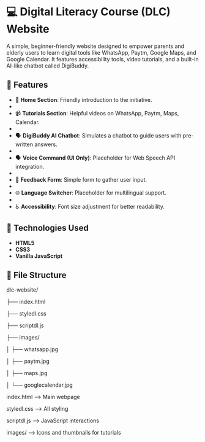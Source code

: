 # 💻 Digital Literacy Course (DLC) Website

A simple, beginner-friendly website designed to empower parents and elderly users to learn digital tools like WhatsApp, Paytm, Google Maps, and Google Calendar. It features accessibility tools, video tutorials, and a built-in AI-like chatbot called DigiBuddy.

## 🧩 Features

- 🎯 **Home Section**: Friendly introduction to the initiative.
- 
- 📹 **Tutorials Section**: Helpful videos on WhatsApp, Paytm, Maps, Calendar.
- 
- 🗣️ **DigiBuddy AI Chatbot**: Simulates a chatbot to guide users with pre-written answers.
- 
- 🗣️ **Voice Command (UI Only)**: Placeholder for Web Speech API integration.
- 
- 📝 **Feedback Form**: Simple form to gather user input.
- 
- 🌐 **Language Switcher**: Placeholder for multilingual support.
- 
- ♿ **Accessibility**: Font size adjustment for better readability.

## 🧠 Technologies Used

- **HTML5**
- **CSS3**
- **Vanilla JavaScript**

## 📁 File Structure
dlc-website/

├── index.html

├── styledl.css

├── scriptdl.js

├── images/

│   ├── whatsapp.jpg

│   ├── paytm.jpg

│   ├── maps.jpg

│   └── googlecalendar.jpg

index.html --> Main webpage

styledl.css --> All styling

scriptdl.js --> JavaScript interactions

images/ --> Icons and thumbnails for tutorials



